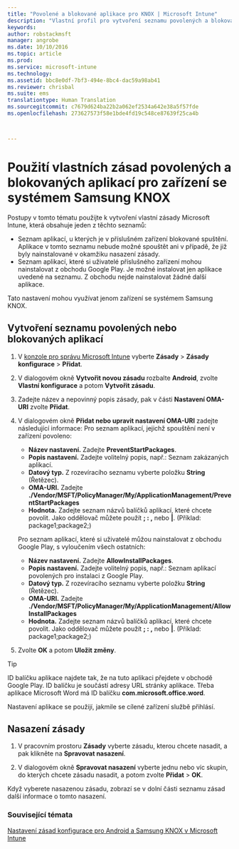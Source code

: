 ```yaml
---
title: "Povolené a blokované aplikace pro KNOX | Microsoft Intune"
description: "Vlastní profil pro vytvoření seznamu povolených a blokovaných aplikací pro KNOX."
keywords: 
author: robstackmsft
manager: angrobe
ms.date: 10/10/2016
ms.topic: article
ms.prod: 
ms.service: microsoft-intune
ms.technology: 
ms.assetid: bbc8e0df-7bf3-494e-8bc4-dac59a98ab41
ms.reviewer: chrisbal
ms.suite: ems
translationtype: Human Translation
ms.sourcegitcommit: c7679d624ba22b2a062ef2534a642e38a5f57fde
ms.openlocfilehash: 273627573f58e1bde4fd19c548ce87639f25ca4b



---
```

# Použití vlastních zásad povolených a blokovaných aplikací pro zařízení se systémem Samsung KNOX

Postupy v tomto tématu použijte k vytvoření vlastní zásady Microsoft Intune, která obsahuje jeden z těchto seznamů:

- Seznam aplikací, u kterých je v příslušném zařízení blokované spuštění. Aplikace v tomto seznamu nebude možné spouštět ani v případě, že již byly nainstalované v okamžiku nasazení zásady.
- Seznam aplikací, které si uživatelé příslušného zařízení mohou nainstalovat z obchodu Google Play. Je možné instalovat jen aplikace uvedené na seznamu. Z obchodu nejde nainstalovat žádné další aplikace.

Tato nastavení mohou využívat jenom zařízení se systémem Samsung KNOX.

## Vytvoření seznamu povolených nebo blokovaných aplikací

1. V [konzole pro správu Microsoft Intune](https://manage.microsoft.com/) vyberte **Zásady** &gt; **Zásady konfigurace** &gt; **Přidat**.
2. V dialogovém okně **Vytvořit novou zásadu** rozbalte **Android**, zvolte **Vlastní konfigurace** a potom **Vytvořit zásadu**.
3. Zadejte název a nepovinný popis zásady, pak v části **Nastavení OMA-URI** zvolte **Přidat**.
4. V dialogovém okně **Přidat nebo upravit nastavení OMA-URI** zadejte následující informace: Pro seznam aplikací, jejichž spouštění není v zařízení povoleno:
    
    - **Název nastavení.** Zadejte **PreventStartPackages**.
    - **Popis nastavení.** Zadejte volitelný popis, např.: Seznam zakázaných aplikací.
    -   **Datový typ.** Z rozevíracího seznamu vyberte položku **String** (Řetězec).
    -   **OMA-URI.** Zadejte **./Vendor/MSFT/PolicyManager/My/ApplicationManagement/PreventStartPackages**
    -   **Hodnota.** Zadejte seznam názvů balíčků aplikací, které chcete povolit. Jako oddělovač můžete použít **; : ,** nebo **|**. (Příklad: package1;package2;)

    Pro seznam aplikací, které si uživatelé můžou nainstalovat z obchodu Google Play, s vyloučením všech ostatních:

    - **Název nastavení.** Zadejte **AllowInstallPackages**.
    - **Popis nastavení.** Zadejte volitelný popis, např.: Seznam aplikací povolených pro instalaci z Google Play.
    - **Datový typ.** Z rozevíracího seznamu vyberte položku **String** (Řetězec).
    - **OMA-URI.** Zadejte **./Vendor/MSFT/PolicyManager/My/ApplicationManagement/AllowInstallPackages**
    - **Hodnota.** Zadejte seznam názvů balíčků aplikací, které chcete povolit. Jako oddělovač můžete použít **; : ,** nebo **|**. (Příklad: package1;package2;)

4. Zvolte **OK** a potom **Uložit změny**. 

>[!TIP]
> ID balíčku aplikace najdete tak, že na tuto aplikaci přejdete v obchodě Google Play. ID balíčku je součástí adresy URL stránky aplikace. Třeba aplikace Microsoft Word má ID balíčku **com.microsoft.office.word**.

Nastavení aplikace se použijí, jakmile se cílené zařízení službě přihlásí.


## Nasazení zásady

1.  V pracovním prostoru **Zásady** vyberte zásadu, kterou chcete nasadit, a pak klikněte na **Spravovat nasazení**.

2.  V dialogovém okně **Spravovat nasazení** vyberte jednu nebo víc skupin, do kterých chcete zásadu nasadit, a potom zvolte **Přidat** &gt; **OK**.

 
Když vyberete nasazenou zásadu, zobrazí se v dolní části seznamu zásad další informace o tomto nasazení.

### Související témata
[Nastavení zásad konfigurace pro Android a Samsung KNOX v Microsoft Intune](android-policy-settings-in-microsoft-intune.md)



<!--HONumber=Oct16_HO2-->


